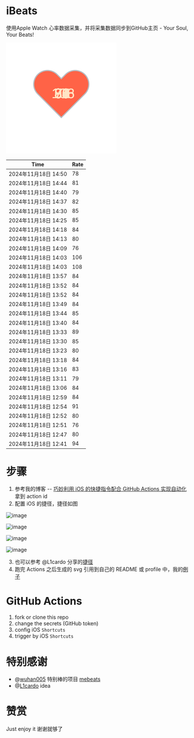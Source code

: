 # iBeats
使用Apple Watch 心率数据采集，并将采集数据同步到GitHub主页 - Your Soul, Your Beats!

![](./files/heart.svg)

<!--START_SECTION:my_heart_rate-->
| Time | Rate | 
 | ---- | ---- | 
| 2024年11月18日 14:50 | 78 |
| 2024年11月18日 14:44 | 81 |
| 2024年11月18日 14:40 | 79 |
| 2024年11月18日 14:37 | 82 |
| 2024年11月18日 14:30 | 85 |
| 2024年11月18日 14:25 | 85 |
| 2024年11月18日 14:18 | 84 |
| 2024年11月18日 14:13 | 80 |
| 2024年11月18日 14:09 | 76 |
| 2024年11月18日 14:03 | 106 |
| 2024年11月18日 14:03 | 108 |
| 2024年11月18日 13:57 | 84 |
| 2024年11月18日 13:52 | 84 |
| 2024年11月18日 13:52 | 84 |
| 2024年11月18日 13:49 | 84 |
| 2024年11月18日 13:44 | 85 |
| 2024年11月18日 13:40 | 84 |
| 2024年11月18日 13:33 | 89 |
| 2024年11月18日 13:30 | 85 |
| 2024年11月18日 13:23 | 80 |
| 2024年11月18日 13:18 | 84 |
| 2024年11月18日 13:16 | 83 |
| 2024年11月18日 13:11 | 79 |
| 2024年11月18日 13:06 | 84 |
| 2024年11月18日 12:59 | 84 |
| 2024年11月18日 12:54 | 91 |
| 2024年11月18日 12:52 | 80 |
| 2024年11月18日 12:51 | 76 |
| 2024年11月18日 12:47 | 80 |
| 2024年11月18日 12:41 | 94 |

<!--END_SECTION:my_heart_rate-->

# 步骤
1. 参考我的博客 -- [巧妙利用 iOS 的快捷指令配合 GitHub Actions 实现自动化](https://github.com/yihong0618/gitblog/issues/198) 拿到 action id
2. 配置 iOS 的捷径，捷径如图

![image](https://user-images.githubusercontent.com/15976103/122154218-0db0b480-ce97-11eb-93bb-5aec07c558dc.png)

![image](https://user-images.githubusercontent.com/15976103/122154236-186b4980-ce97-11eb-8e4b-70551a0391ae.png)

![image](https://user-images.githubusercontent.com/15976103/122154268-2d47dd00-ce97-11eb-902e-3acf292265a9.png)

![image](https://user-images.githubusercontent.com/15976103/122174055-fa144680-ceb4-11eb-9be2-3eb83cd516f7.png)

3. 也可以参考 @L1cardo 分享的[捷径](https://www.icloud.com/shortcuts/6ab6047b459c41ad822ad6b94b1c03d4)
4. 跑完 Actions 之后生成的 svg 引用到自己的 README 或 profile 中，我的[例子](https://github.com/yihong0618) 

# GitHub Actions

1. fork or clone this repo
2. change the secrets (GitHub token)
3. config iOS `Shortcuts` 
4. trigger by iOS `Shortcuts`

# 特别感谢
- @[wuhan005](https://github.com/wuhan005) 特别棒的项目 [mebeats](https://github.com/wuhan005/mebeats)
- @[L1cardo](https://github.com/L1cardo) idea

# 赞赏
Just enjoy it
谢谢就够了
